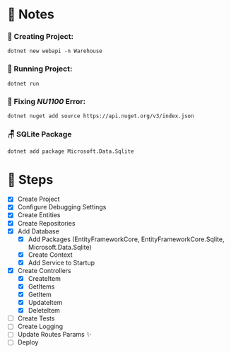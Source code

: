 # 📝 Notes

### 🎉 Creating Project:

```shell
dotnet new webapi -n Warehouse
```

### 🚀 Running Project:

```shell
dotnet run
```

### 🧨 Fixing **_NU1100_** Error:

```shell
dotnet nuget add source https://api.nuget.org/v3/index.json
```

### 🪑 SQLite Package

```shell
dotnet add package Microsoft.Data.Sqlite
```

# 👣 Steps

- [x] Create Project
- [x] Configure Debugging Settings
- [x] Create Entities
- [x] Create Repositories
- [x] Add Database
  - [x] Add Packages (EntityFrameworkCore, EntityFrameworkCore.Sqlite, Microsoft.Data.Sqlite)
  - [x] Create Context
  - [x] Add Service to Startup
- [x] Create Controllers
  - [x] CreateItem
  - [x] GetItems
  - [x] GetItem
  - [x] UpdateItem
  - [x] DeleteItem
- [ ] Create Tests
- [ ] Create Logging
- [ ] Update Routes Params ✨
- [ ] Deploy
